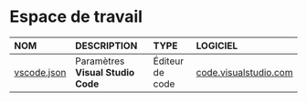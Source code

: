 # Espace de travail

|NOM|DESCRIPTION|TYPE|LOGICIEL|
|:--|:--|:--|:--|
|[vscode.json](https://github.com/jasonchampagne/WorkSpace/blob/master/vscode.json)|Paramètres **Visual Studio Code**|Éditeur de code|[code.visualstudio.com](https://code.visualstudio.com)|
